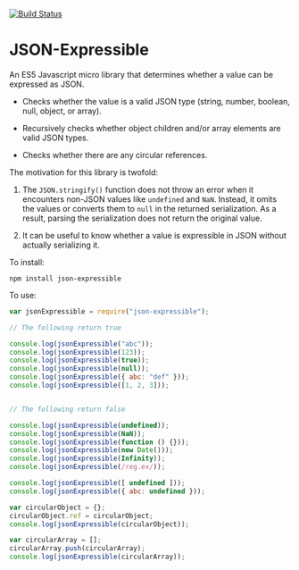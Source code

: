 [![Build Status](https://travis-ci.com/aarong/json-expressible.svg?branch=master)](https://travis-ci.com/github/aarong/json-expressible)

# JSON-Expressible

An ES5 Javascript micro library that determines whether a value can be expressed
as JSON.

- Checks whether the value is a valid JSON type (string, number, boolean, null,
  object, or array).

- Recursively checks whether object children and/or array elements are valid
  JSON types.

- Checks whether there are any circular references.

The motivation for this library is twofold:

1. The `JSON.stringify()` function does not throw an error when it encounters
   non-JSON values like `undefined` and `NaN`. Instead, it omits the values or
   converts them to `null` in the returned serialization. As a result, parsing
   the serialization does not return the original value.

2. It can be useful to know whether a value is expressible in JSON without
   actually serializing it.

To install:

```shell
npm install json-expressible
```

To use:

```Javascript
var jsonExpressible = require("json-expressible");

// The following return true

console.log(jsonExpressible("abc"));
console.log(jsonExpressible(123));
console.log(jsonExpressible(true));
console.log(jsonExpressible(null));
console.log(jsonExpressible({ abc: "def" }));
console.log(jsonExpressible([1, 2, 3]));


// The following return false

console.log(jsonExpressible(undefined));
console.log(jsonExpressible(NaN));
console.log(jsonExpressible(function () {}));
console.log(jsonExpressible(new Date()));
console.log(jsonExpressible(Infinity));
console.log(jsonExpressible(/reg.ex/));

console.log(jsonExpressible([ undefined ]));
console.log(jsonExpressible({ abc: undefined }));

var circularObject = {};
circularObject.ref = circularObject;
console.log(jsonExpressible(circularObject));

var circularArray = [];
circularArray.push(circularArray);
console.log(jsonExpressible(circularArray));
```
